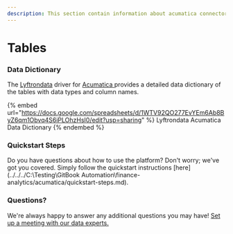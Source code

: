 ```yaml
---
description: This section contain information about acumatica connector tables information
---
```


# Tables

### Data Dictionary

The [Lyftrondata](https://www.lyftrondata.com/) driver for [Acumatica](https://www.lyftrondata.com/integration/finance-analytics/acumatica//)[ ](https://www.lyftrondata.com/integration/acumatica/)provides a detailed data dictionary of the tables with data types and column names.

{% embed url="https://docs.google.com/spreadsheets/d/1WTV92QO277EvYEm6Ab8ByZ6qm1Obvq4S6iPLOhzHsI0/edit?usp=sharing" %}
Lyftrondata Acumatica Data Dictionary
{% endembed %}

### Quickstart Steps

Do you have questions about how to use the platform? Don't worry; we've got you covered. Simply follow the quickstart instructions [here](../../../C:\Testing\GitBook Automation\finance-analytics/acumatica/quickstart-steps.md).

### Questions? <a href="#questions" id="questions"></a>

We're always happy to answer any additional questions you may have! [Set up a meeting with our data experts.](https://www.lyftrondata.com/book-a-meeting/)


